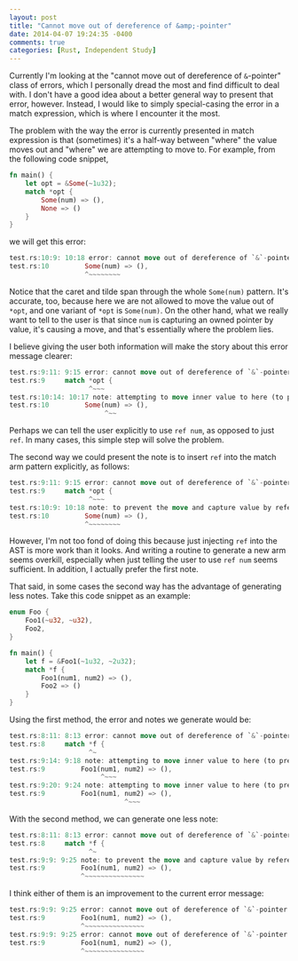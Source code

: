 ```yaml
---
layout: post
title: "Cannot move out of dereference of &amp;-pointer"
date: 2014-04-07 19:24:35 -0400
comments: true
categories: [Rust, Independent Study]
---
```


Currently I'm looking at the "cannot move out of dereference of `&`-pointer" class of errors, which I personally dread the most and find difficult to deal with. I don't have a good idea about a better general way to present that error, however. Instead, I would like to simply special-casing the error in a match expression, which is where I encounter it the most.

The problem with the way the error is currently presented in match expression is that (sometimes) it's a half-way between "where" the value moves out and "where" we are attempting to move to. For example, from the following code snippet,

```rust
fn main() {
    let opt = &Some(~1u32);
    match *opt {
        Some(num) => (),
        None => ()
    }
}
```

we will get this error:

```rust
test.rs:10:9: 10:18 error: cannot move out of dereference of `&`-pointer
test.rs:10         Some(num) => (),
                   ^~~~~~~~~
```

Notice that the caret and tilde span through the whole `Some(num)` pattern. It's accurate, too, because here we are not allowed to move the value out of `*opt`, and one variant of `*opt` is `Some(num)`. On the other hand, what we really want to tell to the user is that since `num` is capturing an owned pointer by value, it's causing a move, and that's essentially where the problem lies.

I believe giving the user both information will make the story about this error message clearer:

```rust
test.rs:9:11: 9:15 error: cannot move out of dereference of `&`-pointer
test.rs:9     match *opt {
                    ^~~~
test.rs:10:14: 10:17 note: attempting to move inner value to here (to prevent the move, you can use `ref` to capture value by reference)
test.rs:10         Some(num) => (),
                        ^~~
```

Perhaps we can tell the user explicitly to use `ref num`, as opposed to just `ref`. In many cases, this simple step will solve the problem.

The second way we could present the note is to insert `ref` into the match arm pattern explicitly, as follows:

```rust
test.rs:9:11: 9:15 error: cannot move out of dereference of `&`-pointer
test.rs:9     match *opt {
                    ^~~~
test.rs:10:9: 10:18 note: to prevent the move and capture value by reference instead, change the arm to `Some(ref num)`
test.rs:10         Some(num) => (),
                   ^~~~~~~~~
```

However, I'm not too fond of doing this because just injecting `ref` into the AST is more work than it looks. And writing a routine to generate a new arm seems overkill, especially when just telling the user to use `ref num` seems sufficient. In addition, I actually prefer the first note.

That said, in some cases the second way has the advantage of generating less notes. Take this code snippet as an example:

```rust
enum Foo {
    Foo1(~u32, ~u32),
    Foo2,
}

fn main() {
    let f = &Foo1(~1u32, ~2u32);
    match *f {
        Foo1(num1, num2) => (),
        Foo2 => ()
    }
}
```

Using the first method, the error and notes we generate would be:

```rust
test.rs:8:11: 8:13 error: cannot move out of dereference of `&`-pointer
test.rs:8     match *f {
                    ^~
test.rs:9:14: 9:18 note: attempting to move inner value to here (to prevent the move, you can use `ref num1` to capture value by reference)
test.rs:9         Foo1(num1, num2) => (),
                       ^~~~
test.rs:9:20: 9:24 note: attempting to move inner value to here (to prevent the move, you can use `ref num2` to capture value by reference)
test.rs:9         Foo1(num1, num2) => (),
                             ^~~~
```

With the second method, we can generate one less note:

```rust
test.rs:8:11: 8:13 error: cannot move out of dereference of `&`-pointer
test.rs:8     match *f {
                    ^~
test.rs:9:9: 9:25 note: to prevent the move and capture value by reference instead, change the arm to `Foo1(ref num1, ref num2)`
test.rs:9         Foo1(num1, num2) => (),
                  ^~~~~~~~~~~~~~~~
```

I think either of them is an improvement to the current error message:

```rust
test.rs:9:9: 9:25 error: cannot move out of dereference of `&`-pointer
test.rs:9         Foo1(num1, num2) => (),
                  ^~~~~~~~~~~~~~~~
test.rs:9:9: 9:25 error: cannot move out of dereference of `&`-pointer
test.rs:9         Foo1(num1, num2) => (),
                  ^~~~~~~~~~~~~~~~
```